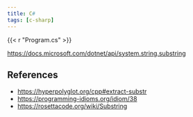```yaml
---
title: C#
tags: [c-sharp]
---
```


{{< r "Program.cs" >}}

<https://docs.microsoft.com/dotnet/api/system.string.substring>

## References

- <https://hyperpolyglot.org/cpp#extract-substr>
- <https://programming-idioms.org/idiom/38>
- <https://rosettacode.org/wiki/Substring>
